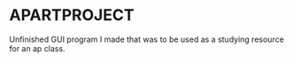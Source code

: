# APARTPROJECT
Unfinished GUI program I made that was to be used as a studying resource for an ap class. 
